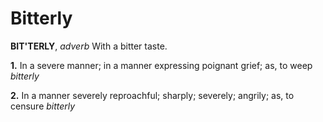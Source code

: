 # Bitterly

**BIT'TERLY**, _adverb_ With a bitter taste.

**1.** In a severe manner; in a manner expressing poignant grief; as, to weep _bitterly_

**2.** In a manner severely reproachful; sharply; severely; angrily; as, to censure _bitterly_